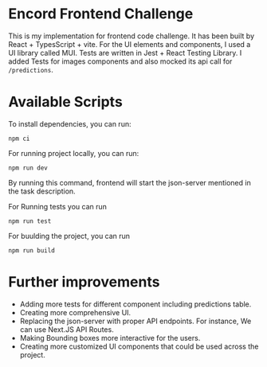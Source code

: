 # Encord Frontend Challenge

This is my implementation for frontend code challenge. It has been built by React + TypesScript + vite. For the UI elements and components, I used a UI library called MUI. Tests are written in Jest + React Testing Library. I added Tests for images components and also mocked its api call for `/predictions`.

# Available Scripts

To install dependencies, you can run:

```
npm ci
```

For running project locally, you can run:

```
npm run dev
```

By running this command, frontend will start the json-server mentioned in the task description.

For Running tests you can run

```
npm run test
```

For buulding the project, you can run

```
npm run build
```

# Further improvements

- Adding more tests for different component including predictions table.
- Creating more comprehensive UI.
- Replacing the json-server with proper API endpoints. For instance, We can use Next.JS API Routes.
- Making Bounding boxes more interactive for the users.
- Creating more customized UI components that could be used across the project.
